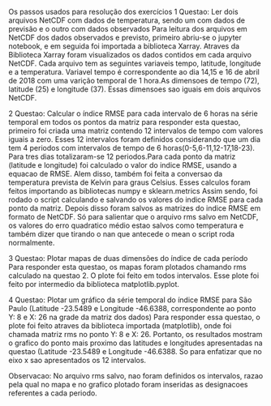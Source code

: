 Os passos usados para resolução dos exercícios
1 Questao: Ler dois arquivos NetCDF com dados de temperatura, sendo um com dados de previsão e o outro com dados observados
Para leitura dos arquivos em NetCDF dos dados observados e previsto, primeiro abriu-se o jupyter notebook, e em seguida foi importada a biblioteca Xarray. Atraves da Biblioteca Xarray foram visualizados os dados contidos em cada arquivo NetCDF. Cada arquivo tem as seguintes variaveis tempo, latitude, longitude e a temperatura. Variavel tempo é correspondente ao dia 14,15 e 16 de abril de 2018 com uma varição temporal de 1 hora.As dimensoes de tempo (72), latitude (25) e longitude (37). Essas dimensoes sao iguais em dois arquivos NetCDF. 

2 Questao: Calcular o índice RMSE para cada intervalo de 6 horas na série temporal em todos os pontos da matriz
para responder esta questao, primeiro foi criada uma matriz contendo 12 intervalos de tempo com valores iguais a zero. Esses 12 intervalos foram definidos considerando que um dia tem 4 periodos com intervalos de tempo de 6 horas(0-5,6-11,12-17,18-23). Para tres dias totalizaram-se 12 periodos.Para cada ponto da matriz (latitude e longitude) foi calculado o valor do indice RMSE, usando a equacao de RMSE. Alem disso, também foi feita a conversao da temperatura prevista de Kelvin para graus Celsius. Esses calculos foram feitos importando as bibliotecas numpy e sklearn.metrics Assim sendo, foi rodado o script calculando e salvando os valores do indice RMSE para cada ponto da matriz. Depois disso foram salvos as matrizes do indice RMSE em formato de NetCDF. Só para salientar que o arquivo rms salvo em NetCDF, os valores do erro quadratico médio estao salvos como temperatura e também dizer que tirando o nan que antecede o mean o script roda normalmente.


3 Questao: Plotar mapas de duas dimensões do índice de cada período
Para responder esta questao, os mapas foram plotados chamando rms calculado na questao 2. O plote foi feito em todos intervalos. Esse plote foi feito por intermedio da biblioteca matplotlib.pyplot. 


4 Questao: Plotar um gráfico da série temporal do índice RMSE para São Paulo (Latitude -23.5489 e Longitude -46.6388, correspondente ao ponto Y: 8 e X: 26 na grade da matriz dos dados)
Para responder essa questao, o plote foi feito atraves da biblioteca importada (matplotlib), onde foi chamada matriz rms no ponto Y: 8 e X: 26. Portanto, os resultados mostram o grafico do ponto mais proximo das latitudes e longitudes apresentadas na questao (Latitude -23.5489 e Longitude -46.6388. So para enfatizar que no eixo x sao apresentados os 12 intervalos.

Observacao: No arquivo rms salvo, nao foram definidos os intervalos, razao pela qual no mapa e no grafico plotado foram inseridas as designacoes referentes a cada periodo.



